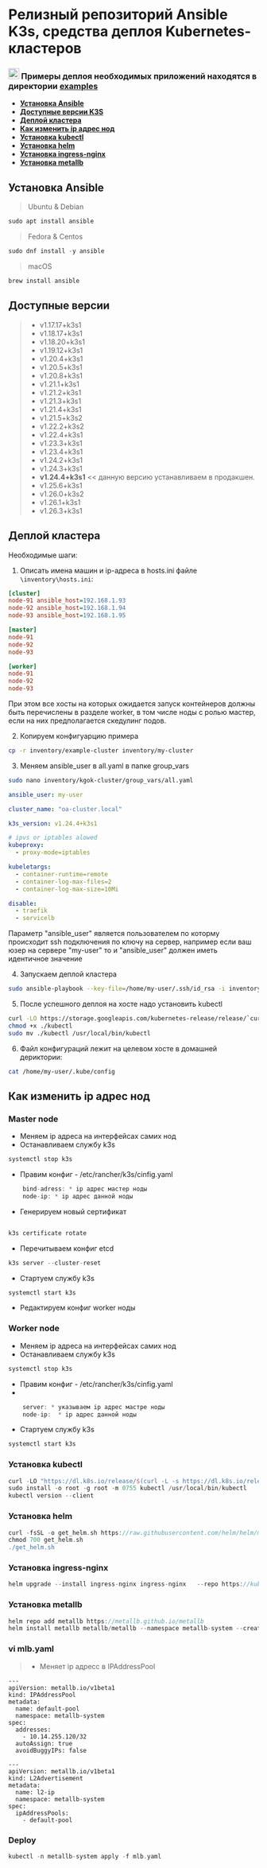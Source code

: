 # Релизный репозиторий Ansible K3s, средства деплоя Kubernetes-кластеров

### <img src="images/warn.png" width="22" size="auto"> Примеры деплоя необходимых приложений находятся в директории [examples](https://git.vistgroup.ru/devops/platform/-/tree/master/examples)

   * [**Установка Ansible**](#%D1%83%D1%81%D1%82%D0%B0%D0%BD%D0%BE%D0%B2%D0%BA%D0%B0-ansible)
   * [**Доступные версии K3S**](#%D0%B4%D0%BE%D1%81%D1%82%D1%83%D0%BF%D0%BD%D1%8B%D0%B5-%D0%B2%D0%B5%D1%80%D1%81%D0%B8%D0%B8)
   * [**Деплой кластера**](#%D0%B4%D0%B5%D0%BF%D0%BB%D0%BE%D0%B9-%D0%BA%D0%BB%D0%B0%D1%81%D1%82%D0%B5%D1%80%D0%B0)
   * [**Как изменить ip адрес нод**](#%D0%BA%D0%B0%D0%BA-%D0%B8%D0%B7%D0%BC%D0%B5%D0%BD%D0%B8%D1%82%D1%8C-ip-%D0%B0%D0%B4%D1%80%D0%B5%D1%81-%D0%BD%D0%BE%D0%B4)
   * [**Установка kubectl**](#%D1%83%D1%81%D1%82%D0%B0%D0%BD%D0%BE%D0%B2%D0%BA%D0%B0-kubectl)
   * [**Установка helm**](#%D1%83%D1%81%D1%82%D0%B0%D0%BD%D0%BE%D0%B2%D0%BA%D0%B0-helm)
   * [**Установка ingress-nginx**](#%D1%83%D1%81%D1%82%D0%B0%D0%BD%D0%BE%D0%B2%D0%BA%D0%B0-ingress-nginx)
   * [**Установка metallb**](#%D1%83%D1%81%D1%82%D0%B0%D0%BD%D0%BE%D0%B2%D0%BA%D0%B0-metallb)

## Установка Ansible

> Ubuntu & Debian
```gradle  
sudo apt install ansible
```

> Fedora & Centos
```gradle  
sudo dnf install -y ansible    
```

> macOS
```gradle  
brew install ansible
```

## Доступные версии

>   *  v1.17.17+k3s1
>   *  v1.18.17+k3s1
>   *  v1.18.20+k3s1
>   *  v1.19.12+k3s1
>   *  v1.20.4+k3s1
>   *  v1.20.5+k3s1
>   *  v1.20.8+k3s1
>   *  v1.21.1+k3s1
>   *  v1.21.2+k3s1
>   *  v1.21.3+k3s1
>   *  v1.21.4+k3s1
>   *  v1.21.5+k3s2
>   *  v1.22.2+k3s2
>   *  v1.22.4+k3s1
>   *  v1.23.3+k3s1
>   *  v1.23.4+k3s1
>   *  v1.24.2+k3s1
>   *  v1.24.3+k3s1
>   *  **v1.24.4+k3s1**  << данную версию устанавливаем в продакшен.
>   *  v1.25.6+k3s1  
>   *  v1.26.0+k3s2
>   *  v1.26.1+k3s1
>   *  v1.26.3+k3s1

## Деплой кластера

Необходимые шаги:

1)  Описать имена машин и ip-адреса в hosts.ini файле `\inventory\hosts.ini`:

```ini
[cluster]
node-91 ansible_host=192.168.1.93
node-92 ansible_host=192.168.1.94
node-93 ansible_host=192.168.1.95

[master]
node-91
node-92
node-93

[worker]
node-91
node-92
node-93
```

При этом все хосты на которых ожидается запуск контейнеров должны быть перечислены в разделе worker, в том числе ноды с ролью мастер, если на них предполагается скедулинг подов.


2) Копируем конфигуарцию примера
```sh
cp -r inventory/example-cluster inventory/my-cluster
```
3) Меняем ansible_user в all.yaml в папке group_vars
```sh
sudo nano inventory/kgok-cluster/group_vars/all.yaml
```
```yaml
ansible_user: my-user

cluster_name: "oa-cluster.local"

k3s_version: v1.24.4+k3s1

# ipvs or iptables alowed
kubeproxy:
  - proxy-mode=iptables

kubeletargs: 
  - container-runtime=remote
  - container-log-max-files=2
  - container-log-max-size=10Mi

disable:
  - traefik
  - servicelb
```

Параметр "ansible_user" является пользователем по которму происходит ssh подключения по ключу на сервер, например если ваш юзер на сервере "my-user" то и "ansible_user" должен иметь идентичное значение

4) Запускаем деплой кластера

```sh
sudo ansible-playbook --key-file=/home/my-user/.ssh/id_rsa -i inventory/my-cluster/hosts.ini deploy.yaml -b
```
5) После успешного деплоя на хосте надо установить kubectl
```sh
curl -LO https://storage.googleapis.com/kubernetes-release/release/`curl -s https://storage.googleapis.com/kubernetes-release/release/stable.txt`/bin/linux/amd64/kubectl
chmod +x ./kubectl
sudo mv ./kubectl /usr/local/bin/kubectl
```
6) Файл конфигураций лежит на целевом хосте в домашней дериктории:
```sh
cat /home/my-user/.kube/config
```

## Как изменить ip адрес нод

### Master node

- Меняем ip адреса на интерфейсах самих нод
- Останавливаем службу k3s
```gradle  
systemctl stop k3s
```

- Правим конфиг - /etc/rancher/k3s/cinfig.yaml 

```gradle  
    bind-adress: * ip адрес мастер ноды
    node-ip: * ip адрес данной ноды
```

- Генерируем новый сертификат

```gradle  

k3s certificate rotate
```
- Перечитываем конфиг etcd

```gradle  
k3s server --cluster-reset
```

- Стартуем службу k3s

```gradle  
systemctl start k3s
```

- Редактируем конфиг worker ноды

### Worker node

- Меняем ip адреса на интерфейсах самих нод
- Останавливаем службу k3s

```gradle  
systemctl stop k3s
```
- Правим конфиг -  /etc/rancher/k3s/cinfig.yaml 
- 
```gradle  
    server: * указываем ip адрес мастре ноды
    node-ip:  * ip адрес данной ноды
```

- Стартуем службу k3s

```gradle  
systemctl start k3s
```

### Установка kubectl

```gradle  
curl -LO "https://dl.k8s.io/release/$(curl -L -s https://dl.k8s.io/release/stable.txt)/bin/linux/amd64/kubectl"
sudo install -o root -g root -m 0755 kubectl /usr/local/bin/kubectl
kubectl version --client
```

### Установка helm

```gradle  
curl -fsSL -o get_helm.sh https://raw.githubusercontent.com/helm/helm/main/scripts/get-helm-3
chmod 700 get_helm.sh
./get_helm.sh
```

### Установка ingress-nginx

```gradle  
helm upgrade --install ingress-nginx ingress-nginx   --repo https://kubernetes.github.io/ingress-nginx   --namespace ingress-nginx --create-namespace
```

### Установка metallb

```gradle  
helm repo add metallb https://metallb.github.io/metallb
helm install metallb metallb/metallb --namespace metallb-system --create-namespace
```

### vi mlb.yaml

> - Меняет ip адресс в IPAddressPool
```
---
apiVersion: metallb.io/v1beta1
kind: IPAddressPool
metadata:
  name: default-pool
  namespace: metallb-system
spec:
  addresses:
    - 10.14.255.120/32
  autoAssign: true
  avoidBuggyIPs: false

---
apiVersion: metallb.io/v1beta1
kind: L2Advertisement
metadata:
  name: l2-ip
  namespace: metallb-system
spec:
  ipAddressPools:
    - default-pool

```

### Deploy

```gradle  
kubectl -n metallb-system apply -f mlb.yaml

```